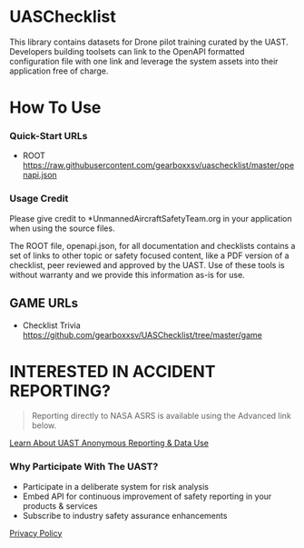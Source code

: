 # UASChecklist
This library contains datasets for Drone pilot training  curated by the UAST.   Developers building toolsets can link to the OpenAPI formatted configuration file with one link and leverage the system assets into their application free of charge.  

# How To Use
### Quick-Start URLs
*  ROOT https://raw.githubusercontent.com/gearboxxsv/uaschecklist/master/openapi.json

### Usage Credit
Please give credit to *UnmannedAircraftSafetyTeam.org in your application when using the source files.
 
The ROOT file, openapi.json, for all documentation and checklists contains a set of links to other topic or safety focused content, like a PDF version of a checklist, peer reviewed and approved by the UAST.  Use of these tools is without warranty and we provide this information as-is for use. 

## GAME URLs 
*  Checklist Trivia        https://github.com/gearboxxsv/UASChecklist/tree/master/game


# INTERESTED IN ACCIDENT REPORTING?
 > Reporting directly to NASA ASRS is available using the Advanced link below. 

[Learn About UAST Anonymous Reporting & Data Use](https://github.com/gearboxxsv/OPENASRS)

 
### Why Participate With The UAST?
* Participate in a deliberate system for risk analysis
* Embed API for continuous improvement of safety reporting in your products & services
* Subscribe to industry safety assurance enhancements  

[Privacy Policy](https://www.unmannedaircraftsafetyteam.org/privacy-policy/)

 

